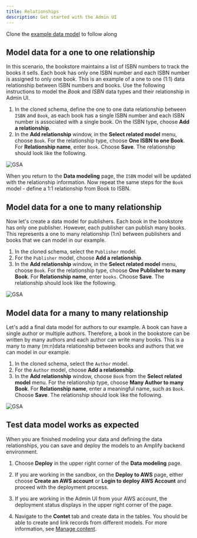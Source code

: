 ```yaml
---
title: Relationships
description: Get started with the Admin UI
---
```


<amplify-callout warning>

Clone the [example data model](~/console/data/data-model.md#data-modeling-example) to follow along

</amplify-callout>

## Model data for a one to one relationship

 In this scenario, the bookstore maintains a list of ISBN numbers to track the books it sells. Each book has only one ISBN number and each ISBN number is assigned to only one book. This is an example of a one to one (1:1) data relationship between ISBN numbers and books. Use the following instructions to model the *Book* and *ISBN* data types and their relationship in Admin UI. 

1. In the cloned schema, define the one to one data relationship between `ISBN` and `Book`, as each book has a single ISBN number and each ISBN number is associated with a single book. On the ISBN type, choose **Add a relationship**. 
1. In the **Add relationship** window, in the **Select related model** menu, choose `Book`. For the relationship type, choose **One ISBN to one Book**. For **Relationship name**, enter `Book`. Choose **Save**. The relationship should look like the following.

![GSA](~/images/console/3_createOnetooneRelationship.png)

When you return to the **Data modeling** page, the `ISBN` model will be updated with the relationship information. Now repeat the same steps for the `Book` model - define a 1:1 relationship from Book to ISBN.

## Model data for a one to many relationship

Now let's create a data model for publishers. Each book in the bookstore has only one publisher. However, each publisher can publish many books. This represents a one to many relationship (1:n) between publishers and books that we can model in our example.

1. In the cloned schema, select the `Publisher` model.
1. For the `Publisher` model, choose **Add a relationship**.
1. In the **Add relationship** window, in the **Select related model** menu, choose `Book`. For the relationship type, choose **One Publisher to many Book**. For **Relationship name**, enter `books`. Choose **Save**. The relationship should look like the following.

![GSA](~/images/console/5_onetomanyCardinality.png)

## Model data for a many to many relationship

Let's add a final data model for authors to our example. A book can have a single author or multiple authors. Therefore, a book in the bookstore can be written by many authors and each author can write many books. This is a many to many (m:n)data relationship between books and authors that we can model in our example.

1. In the cloned schema, select the `Author` model.
4. For the `Author` model, choose **Add a relationship**.
5. In the **Add relationship** window, choose `Book` from the **Select related model** menu. For the relationship type, choose **Many Author to many Book**. For **Relationship name**, enter a meaningful name, such as `Book`. Choose **Save**. The relationship should look like the following.

![GSA](~/images/console/6_manytomanyCardinality.png)


## Test data model works as expected

When you are finished modeling your data and defining the data relationships, you can save and deploy the models to an Amplify backend environment.

1. Choose **Deploy** in the upper right corner of the **Data modeling** page.

2. If you are working in the sandbox, on the **Deploy to AWS** page, either choose **Create an AWS account** or **Login to deploy AWS Account** and proceed with the deployment process.

3. If you are working in the Admin UI from your AWS account, the deployment status displays in the upper right corner of the page.

4. Navigate to the **Contet** tab and create data in the tables. You should be able to create and link records from different models. For more information, see [Manage content](~/console/data/content-management.md).
